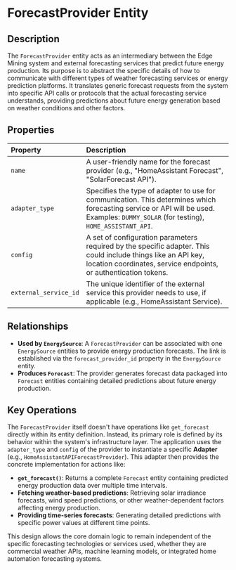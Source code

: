 # ForecastProvider Entity

## Description

The `ForecastProvider` entity acts as an intermediary between the Edge Mining system and external forecasting services that predict future energy production. Its purpose is to abstract the specific details of how to communicate with different types of weather forecasting services or energy prediction platforms. It translates generic forecast requests from the system into specific API calls or protocols that the actual forecasting service understands, providing predictions about future energy generation based on weather conditions and other factors.

## Properties

| Property                | Description                                                                                                                                                           |
| :---------------------- | :-------------------------------------------------------------------------------------------------------------------------------------------------------------------- |
| `name`                  | A user-friendly name for the forecast provider (e.g., "HomeAssistant Forecast", "SolarForecast API").                                                        |
| `adapter_type`          | Specifies the type of adapter to use for communication. This determines which forecasting service or API will be used. Examples: `DUMMY_SOLAR` (for testing), `HOME_ASSISTANT_API`. |
| `config`                | A set of configuration parameters required by the specific adapter. This could include things like an API key, location coordinates, service endpoints, or authentication tokens.      |
| `external_service_id`   | The unique identifier of the external service this provider needs to use, if applicable (e.g., HomeAssistant Service).                           |

## Relationships

*   **Used by `EnergySource`**: A `ForecastProvider` can be associated with one `EnergySource` entities to provide energy production forecasts. The link is established via the `forecast_provider_id` property in the `EnergySource` entity.
*   **Produces `Forecast`**: The provider generates forecast data packaged into `Forecast` entities containing detailed predictions about future energy production.

## Key Operations

The `ForecastProvider` itself doesn't have operations like `get_forecast` directly within its entity definition. Instead, its primary role is defined by its behavior within the system's infrastructure layer. The application uses the `adapter_type` and `config` of the provider to instantiate a specific **Adapter** (e.g., `HomeAssistantAPIForecastProvider`). This adapter then provides the concrete implementation for actions like:

*   **`get_forecast()`**: Returns a complete `Forecast` entity containing predicted energy production data over multiple time intervals.
*   **Fetching weather-based predictions**: Retrieving solar irradiance forecasts, wind speed predictions, or other weather-dependent factors affecting energy production.
*   **Providing time-series forecasts**: Generating detailed predictions with specific power values at different time points.

This design allows the core domain logic to remain independent of the specific forecasting technologies or services used, whether they are commercial weather APIs, machine learning models, or integrated home automation forecasting systems.
